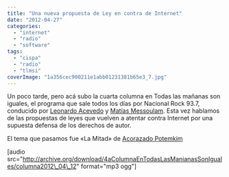 ```yaml
---
title: "Una nueva propuesta de Ley en contra de Internet"
date: "2012-04-27"
categories: 
  - "internet"
  - "radio"
  - "software"
tags: 
  - "cispa"
  - "radio"
  - "tlmsi"
coverImage: "1a356cec900211e1abb01231381b65e3_7.jpg"
---
```


Un poco tarde, pero acá subo la cuarta columna en Todas las mañanas son iguales, el programa que sale todos los días por Nacional Rock 93.7, conducido por [Leonardo Acevedo](https://twitter.com/#!/LeoSegba) y [Matías Messoulam](http://www.facebook.com/profile.php?id=766607579 "Página en Facebook de Matías"). Esta vez hablamos de las propuestas de leyes que vuelven a atentar contra Internet por una supuesta defensa de los derechos de autor.

El tema que pasamos fue «La Mitad» de [Acorazado Potemkim](http://www.acorazadopotemkin.com.ar/mugre.php)

\[audio src="http://archive.org/download/4aColumnaEnTodasLasManianasSonIguales/columna2012\_04\_12" format="mp3 ogg"\]

